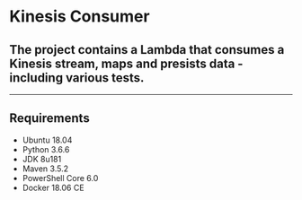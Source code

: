 # Kinesis Consumer
## The project contains a Lambda that consumes a Kinesis stream, maps and presists data - including various tests.

 - - - -
## Requirements
* Ubuntu 18.04
* Python 3.6.6
* JDK 8u181
* Maven 3.5.2
* PowerShell Core 6.0
* Docker 18.06 CE
